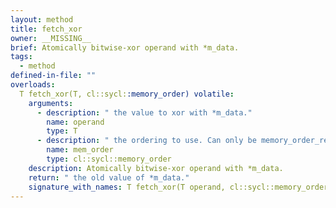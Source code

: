 ```yaml
---
layout: method
title: fetch_xor
owner: __MISSING__
brief: Atomically bitwise-xor operand with *m_data.
tags:
  - method
defined-in-file: ""
overloads:
  T fetch_xor(T, cl::sycl::memory_order) volatile:
    arguments:
      - description: " the value to xor with *m_data."
        name: operand
        type: T
      - description: " the ordering to use. Can only be memory_order_relaxed."
        name: mem_order
        type: cl::sycl::memory_order
    description: Atomically bitwise-xor operand with *m_data.
    return: " the old value of *m_data."
    signature_with_names: T fetch_xor(T operand, cl::sycl::memory_order mem_order) volatile
---
```

